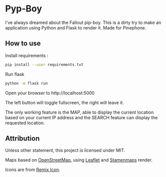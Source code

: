 # Pyp-Boy

I've always dreamed about the Fallout pip-boy. This is a dirty try to make an application using Python and Flask to render it. Made for Pinephone.

## How to use

Install requirements :

```bash
pip install --user requirements.txt
```

Run flask

```bash
python -m flask run
```

Open your browser to http://localhost:5000

The left button will toggle fullscreen, the right will leave it.

The only working feature is the MAP, able to display the current location based on your current IP address and the SEARCH feature can display the requested location.

## Attribution

Unless other statement, this project is licensed under MIT.

Maps based on [OpenStreetMap](https://www.openstreetmap.org/), using [Leaflet](https://leafletjs.com) and [Stamenmaps](http://maps.stamen.com/#watercolor/12/37.7706/-122.3782) render.

Icons are from [Remix Icon](https://remixicon.com).
